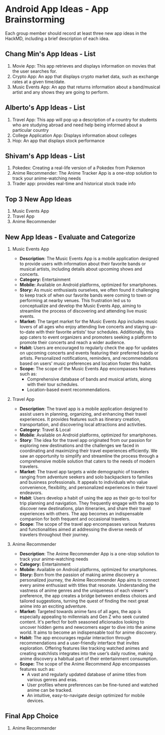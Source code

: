 Android App Ideas - App Brainstorming
===

Each group member should record at least three new app ideas in the HackMD, including a brief description of each idea.

## Chang Min's App Ideas - List
1. Movie App: This app retrieves and displays information on movies that the user searches for.
2. Crypto App: An app that displays crypto market data, such as exchange rates at a given time/date.
3. Music Events App: An app that returns information about a band/musical artist and any shows they are going to perform.


## Alberto's App Ideas - List
1. Travel App: This app will pop up a description of a country for students who are studying abroad and need help being informed about a particular country 
2. College Application App: Displays information about colleges
3. Hop: An app that displays stock performance 

## Shivam's App Ideas - List
1. Pokedex: Creating a real-life version of a Pokedex from Pokemon
2. Anime Recommender: The Anime Tracker App is a one-stop solution to track your anime-watching needs 
3. Trader app: provides real-time and historical stock trade info

## Top 3 New App Ideas
1. Music Events App
2. Travel App
3. Anime Recommender

## New App Ideas - Evaluate and Categorize
1. Music Events App
   - **Description**: The Music Events App is a mobile application designed to provide users with information about their favorite bands or musical artists, including details about upcoming shows and concerts.
   - **Category:** Entertainment
   - **Mobile:** Available on Android platforms, optimized for smartphones.
   - **Story:** As music enthusiasts ourselves, we often found it challenging to keep track of when our favorite bands were coming to town or performing at nearby venues. This frustration led us to conceptualize and develop the Music Events App, aiming to streamline the process of discovering and attending live music events.
   - **Market:** The target market for the Music Events App includes music lovers of all ages who enjoy attending live concerts and staying up-to-date with their favorite artists' tour schedules. Additionally, this app caters to event organizers and promoters seeking a platform to promote their concerts and reach a wider audience.
   - **Habit:** Users are encouraged to regularly check the app for updates on upcoming concerts and events featuring their preferred bands or artists. Personalized notifications, reminders, and recommendations based on users' music preferences and location foster this habit.
   - **Scope:** The scope of the Music Events App encompasses features such as:
     - Comprehensive database of bands and musical artists, along with their tour schedules.
     - Location-based event recommendations.

2. Travel App
      - **Description**: The travel app is a mobile application designed to assist users in planning, organizing, and enhancing their travel experiences. It provides features such as itinerary creation, transportation, and discovering local attractions and activities.
    - **Category**: Travel & Local
    - **Mobile**: Available on Android platforms, optimized for smartphones.
    - **Story**: The idea for the travel app originated from our passion for exploring new destinations and the challenges we faced in coordinating and maximizing their travel experiences efficiently. We saw an opportunity to simplify and streamline the process through a comprehensive mobile solution that caters to the needs of modern travelers.
    - **Market**: The travel app targets a wide demographic of travelers ranging from adventure seekers and solo backpackers to families and business professionals. It appeals to individuals who value convenience, flexibility, and personalized experiences in their travel endeavors.
    - **Habit**: Users develop a habit of using the app as their go-to tool for trip planning and navigation. They frequently engage with the app to discover new destinations, plan itineraries, and share their travel experiences with others. The app becomes an indispensable companion for both frequent and occasional travelers.
    - **Scope**: The scope of the travel app encompasses various features and functionalities aimed at addressing the diverse needs of travelers throughout their journey. 

3. Anime Recommender
   - **Description**: The Anime Recommender App is a one-stop solution to track your anime-watching needs  
   - **Category:** Entertainment
   - **Mobile:** Available on Android platforms, optimized for smartphones.
   - **Story:** Born from the passion of making anime discovery a personalized journey, the Anime Recommender App aims to connect every anime enthusiast with titles that resonate. Understanding the vastness of anime genres and the uniqueness of each viewer's preference, the app creates a bridge between endless choices and tailored suggestions, turning the quest of finding the next great anime into an exciting adventure.
   - **Market:** Targeted towards anime fans of all ages, the app is especially appealing to millennials and Gen Z who seek curated content. It's perfect for both seasoned aficionados looking to uncover hidden gems and newcomers eager to dive into the anime world. It aims to become an indispensable tool for anime discovery. 
   - **Habit:** The app encourages regular interaction through recommendations and a user-friendly interface that invites exploration. Offering features like tracking watched animes and creating watchlists integrates into the user’s daily routine, making anime discovery a habitual part of their entertainment consumption.
   - **Scope:** The scope of the Anime Recommend App encompasses features such as:
     - A vast and regularly updated database of anime titles from various genres and eras.
     - User profiles where preferences can be fine-tuned and watched anime can be tracked.
     - An intuitive, easy-to-navigate design optimized for mobile devices.


## Final App Choice
1. Anime Recommender
